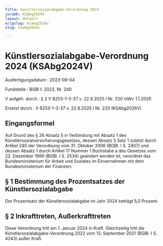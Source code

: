 ```yaml
---
Title: Künstlersozialabgabe-Verordnung 2024
jurabk: KSAbg2024V
layout: default
origslug: ksabg2024v
slug: ksabg2024v

---
```


# Künstlersozialabgabe-Verordnung 2024 (KSAbg2024V)

Ausfertigungsdatum
:   2023-09-04

Fundstelle
:   BGBl I: 2023, Nr. 240

V aufgeh. durch
:   § 2 V 8253-1-3-37 v. 22.9.2025 I Nr. 220 mWv 1.1.2026

Ersetzt durch
:   V 8253-1-3-37 v. 22.9.2025 I Nr. 220 (KSAbg2026V)


## Eingangsformel

Auf Grund des § 26 Absatz 5 in Verbindung mit Absatz 1 des Künstlersozialversicherungsgesetzes, dessen Absatz 5 Satz 1 zuletzt durch Artikel 240 der Verordnung vom 31. Oktober 2006 (BGBl. I S. 2407) und dessen Absatz 1 durch Artikel 17 Nummer 1 Buchstabe a des Gesetzes vom 22. Dezember 1999 (BGBl. I S. 2534) geändert worden ist, verordnet das Bundesministerium für Arbeit und Soziales im Einvernehmen mit dem Bundesministerium der Finanzen:


## § 1 Bestimmung des Prozentsatzes der Künstlersozialabgabe

Der Prozentsatz der Künstlersozialabgabe im Jahr 2024 beträgt 5,0 Prozent.


## § 2 Inkrafttreten, Außerkrafttreten

Diese Verordnung tritt am 1. Januar 2024 in Kraft. Gleichzeitig tritt die Künstlersozialabgabe-Verordnung 2022 vom 13. September 2021 (BGBl. I S. 4243) außer Kraft.

